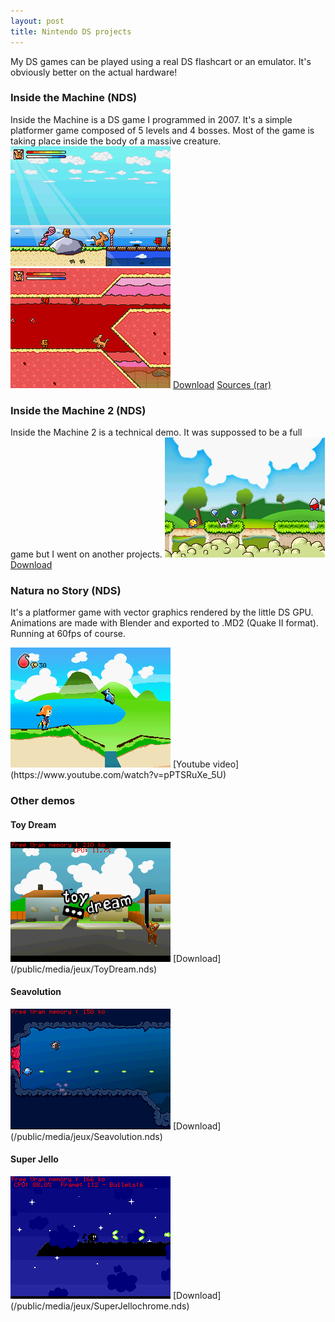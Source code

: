 ```yaml
---
layout: post
title: Nintendo DS projects
---
```


My DS games can be played using a real DS flashcart or an emulator. It's obviously better on the actual hardware!

### Inside the Machine (NDS)
Inside the Machine is a DS game I programmed in 2007. It's a simple platformer game composed of 5 levels and 4 bosses. Most of the game is taking place inside the body of a massive creature.
<img src="/public/uploads/2013/02/itm_screen_1.png"/>
<img src="/public/uploads/2013/02/itm_screen_2.png"/>
[Download](/public/media/jeux/InsideTheMachine_final_neoflash.7z) [Sources (rar)](/public/media/jeux/InsideTheMachine_src.rar)

### Inside the Machine 2 (NDS)
Inside the Machine 2 is a technical demo. It was suppossed to be a full game but I went on another projects.
<img src="/public/uploads/2013/02/itm2scr2.png"/>
[Download](/public/media/jeux/InsideTheMachine2.nds)

### Natura no Story (NDS)
It's a platformer game with vector graphics rendered by the little DS GPU. Animations are made with Blender and exported to .MD2 (Quake II format). Running at 60fps of course.

<img src="/public/uploads/2013/02/nns_wip3_scr1.png"/>
[Youtube video](https://www.youtube.com/watch?v=pPTSRuXe_5U)

### Other demos
#### Toy Dream
<img src="/public/uploads/2013/02/toy_dream.png"/>
[Download](/public/media/jeux/ToyDream.nds)

#### Seavolution
<img src="public/uploads/2013/02/seavolution.png"/>
[Download](/public/media/jeux/Seavolution.nds)

#### Super Jello
<img src="/public/uploads/2013/02/screen_1.png"/>
[Download](/public/media/jeux/SuperJellochrome.nds)

